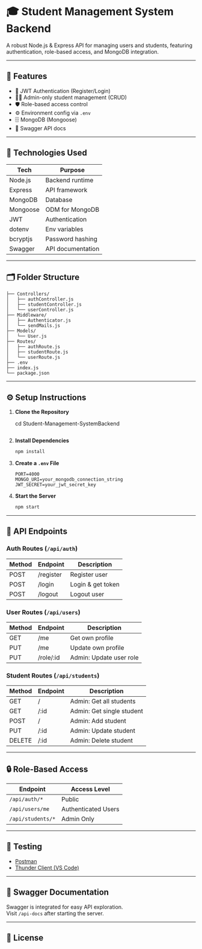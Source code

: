 # 🎓 Student Management System Backend

A robust Node.js & Express API for managing users and students, featuring authentication, role-based access, and MongoDB integration.

---

## 🚀 Features

- 🔐 JWT Authentication (Register/Login)
- 👨‍💼 Admin-only student management (CRUD)
- 🛡️ Role-based access control
- ⚙️ Environment config via `.env`
- 🗄️ MongoDB (Mongoose)
- 📑 Swagger API docs

---

## 🧰 Technologies Used

| Tech         | Purpose                |
|--------------|------------------------|
| Node.js      | Backend runtime        |
| Express      | API framework          |
| MongoDB      | Database               |
| Mongoose     | ODM for MongoDB        |
| JWT          | Authentication         |
| dotenv       | Env variables          |
| bcryptjs     | Password hashing       |
| Swagger      | API documentation      |

---

## 🗂️ Folder Structure

```
├── Controllers/
│   ├── authController.js
│   ├── studentController.js
│   └── userController.js
├── Middleware/
│   ├── Authenticator.js
│   └── sendMails.js
├── Models/
│   └── User.js
├── Routes/
│   ├── authRoute.js
│   ├── studentRoute.js
│   └── userRoute.js
├── .env
├── index.js
└── package.json
```

---

## ⚙️ Setup Instructions

1. **Clone the Repository**
   
   cd Student-Management-SystemBackend
   ```

2. **Install Dependencies**
   ```sh
   npm install
   ```

3. **Create a `.env` File**
   ```
   PORT=4000
   MONGO_URI=your_mongodb_connection_string
   JWT_SECRET=your_jwt_secret_key
   ```

4. **Start the Server**
   ```sh
   npm start
   ```

---

## 📡 API Endpoints

### Auth Routes (`/api/auth`)
| Method | Endpoint     | Description           |
|--------|--------------|----------------------|
| POST   | /register    | Register user        |
| POST   | /login       | Login & get token    |
| POST   | /logout      | Logout user          |

### User Routes (`/api/users`)
| Method | Endpoint      | Description                  |
|--------|---------------|-----------------------------|
| GET    | /me           | Get own profile             |
| PUT    | /me           | Update own profile          |
| PUT    | /role/:id     | Admin: Update user role     |

### Student Routes (`/api/students`)
| Method | Endpoint      | Description                  |
|--------|---------------|-----------------------------|
| GET    | /             | Admin: Get all students     |
| GET    | /:id          | Admin: Get single student   |
| POST   | /             | Admin: Add student          |
| PUT    | /:id          | Admin: Update student       |
| DELETE | /:id          | Admin: Delete student       |

---

## 🔒 Role-Based Access

| Endpoint             | Access Level         |
|----------------------|---------------------|
| `/api/auth/*`        | Public              |
| `/api/users/me`      | Authenticated Users |
| `/api/students/*`    | Admin Only          |

---

## 🧪 Testing

- [Postman](https://www.postman.com/)
- [Thunder Client (VS Code)](https://www.thunderclient.com/)

---

## 📑 Swagger Documentation

Swagger is integrated for easy API exploration.  
Visit `/api-docs` after starting the server.

---

## 📝 License


